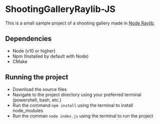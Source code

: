 # ShootingGalleryRaylib-JS
This is a small sample project of a shooting gallery made in [Node Raylib](https://github.com/RobLoach/node-raylib). 

## Dependencies
- Node (v10 or higher)
- Npm (Installed by default with Node)
- CMake

## Running the project
- Download the source files
- Navigate to the project directory using your preferred terminal (powershell, bash, etc.)
- Run the command `npm install` using the terminal to install node_modules
- Run the comman `node index.js` using the terminal to run the project
